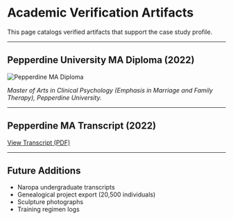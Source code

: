 # Academic Verification Artifacts

This page catalogs verified artifacts that support the case study profile.

---

## Pepperdine University MA Diploma (2022)
![Pepperdine MA Diploma](Pepperdine_Diploma_MA_2022.jpg)

*Master of Arts in Clinical Psychology (Emphasis in Marriage and Family Therapy), Pepperdine University.*

---

## Pepperdine MA Transcript (2022)
[View Transcript (PDF)](Pepperdine_MA_2022_Transcript_Print-1.pdf)

---

## Future Additions
- Naropa undergraduate transcripts  
- Genealogical project export (20,500 individuals)  
- Sculpture photographs  
- Training regimen logs  

